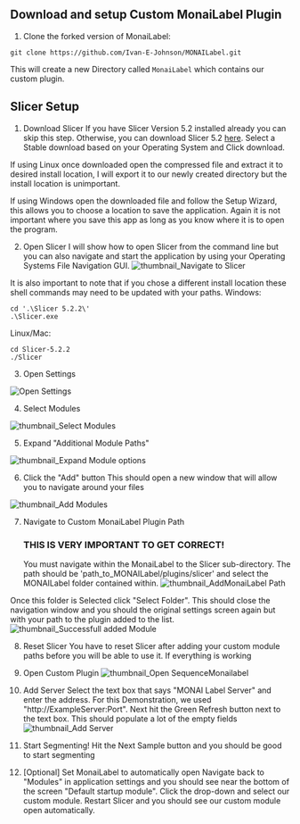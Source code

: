 ## Download and setup Custom MonaiLabel Plugin

1. Clone the forked version of MonaiLabel:
```
git clone https://github.com/Ivan-E-Johnson/MONAILabel.git
```
This will create a new Directory called `MonaiLabel` which contains our custom plugin.

## Slicer Setup 
1. Download Slicer
If you have Slicer Version 5.2 installed already you can skip this step. Otherwise, you can download Slicer 5.2 [here](https://download.slicer.org/). 
Select a Stable download based on your Operating System and Click download. 

If using Linux once downloaded open the compressed file and extract it to desired install location, I will export it to our newly created directory but the install location is unimportant. 

If using Windows open the downloaded file and follow the Setup Wizard, this allows you to choose a location to save the application. Again it is not important where you save this app as long as you know where it is to open the program. 

2. Open Slicer
I will show how to open Slicer from the command line but you can also navigate and start the application by using your Operating Systems File Navigation GUI. 
![thumbnail_Navigate to Slicer](https://github.com/Ivan-E-Johnson/MONAILabel/assets/106177326/2e4faae4-8496-482e-a1d4-0bebe5a1ffe0)

It is also important to note that if you chose a different install location these shell commands may need to be updated with your paths.
Windows:
```
cd '.\Slicer 5.2.2\'
.\Slicer.exe
```
Linux/Mac:
```
cd Slicer-5.2.2
./Slicer
```
3. Open Settings

![Open Settings](https://github.com/Ivan-E-Johnson/MONAILabel/assets/106177326/f0cf5d0e-f4b6-4258-a5e4-45b665ee0d63)


4. Select Modules

![thumbnail_Select Modules](https://github.com/Ivan-E-Johnson/MONAILabel/assets/106177326/849739b5-22c0-4b7d-bb60-9b0f4d036926)

5. Expand "Additional Module Paths"

![thumbnail_Expand Module options](https://github.com/Ivan-E-Johnson/MONAILabel/assets/106177326/436a9fe3-664e-40cb-9f69-186a5af66407)

6. Click the "Add" button
  This should open a new window that will allow you to navigate around your files

![thumbnail_Add Modules](https://github.com/Ivan-E-Johnson/MONAILabel/assets/106177326/68624247-53de-4f5b-93ad-cb833feacde6)

7. Navigate to Custom MonaiLabel Plugin Path
   ### THIS IS VERY IMPORTANT TO GET CORRECT!
   You must navigate within the MonaiLabel to the Slicer sub-directory. The path should be 'path_to_MONAILabel/plugins/slicer' and select the MONAILabel folder contained within. 
![thumbnail_AddMonaiLabel Path](https://github.com/Ivan-E-Johnson/MONAILabel/assets/106177326/4646d38c-0209-4453-82bd-2c652cc3ecd3)

Once this folder is Selected click "Select Folder". This should close the navigation window and you should the original settings screen again but with your path to the plugin added to the list.
![thumbnail_Successfull added Module](https://github.com/Ivan-E-Johnson/MONAILabel/assets/106177326/51e9852c-510d-4e4d-91c2-9c5040c0863c)

8. Reset Slicer
   You have to reset Slicer after adding your custom module paths before you will be able to use it. If everything is working 
9. Open Custom Plugin
![thumbnail_Open SequenceMonailabel](https://github.com/Ivan-E-Johnson/MONAILabel/assets/106177326/3ee986ad-f35a-4692-a560-a9f4184cd073)
10. Add Server
    Select the text box that says "MONAI Label Server" and enter the address. For this Demonstration, we used "http://ExampleServer:Port". Next hit the Green Refresh button next to the text box. This should populate a lot of the empty fields 
     ![thumbnail_Add Server ](https://github.com/Ivan-E-Johnson/MONAILabel/assets/106177326/7ff061af-7fb8-431a-9686-4259271048b8)

11. Start Segmenting!
    Hit the Next Sample button and you should be good to start segmenting
    
12. [Optional] Set MonaiLabel to automatically open
  Navigate back to "Modules" in application settings and you should see near the bottom of the screen "Default startup module". Click the drop-down and select our custom module. Restart Slicer and you should see our custom module open automatically.
